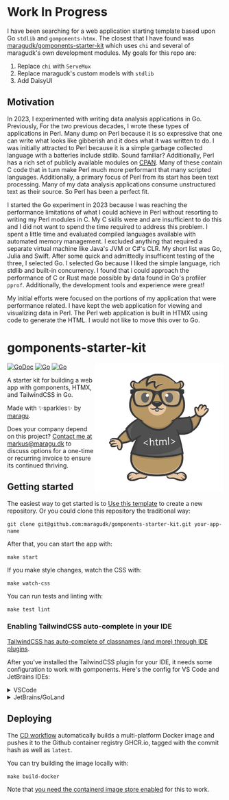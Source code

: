 # Work In Progress
I have been searching for a web application starting template based upon Go `stdlib` and `gomponents-htmx`.  The closest that I have found was [maragudk/gomponents-starter-kit](https://pkg.go.dev/github.com/maragudk/gomponents-starter-kit) which uses `chi` and several of maragudk's own development modules.  My goals for this repo are:

1. Replace `chi` with  `ServeMux`
2. Replace maragudk's custom models with `stdlib`
3. Add DaisyUI

## Motivation

In 2023, I experimented with writing data analysis applications in Go. Previously, For the two previous decades, I wrote these types of applications in Perl. Many dump on Perl because it is so expressive that one can write what looks like gibberish and it does what it was written to do. I was initially attracted to Perl because it is a simple garbage collected language with a batteries include stdlib. Sound familiar? Additionally, Perl has a rich set of publicly available modules on [CPAN](https://metacpan.org). Many of these contain C code that in turn make Perl much more performant that many scripted languages. Additionally, a primary focus of Perl from its start has been text processing.  Many of my data analysis applications consume unstructured text as their source.  So Perl has been a perfect fit.

I started the Go experiment in 2023 because I was reaching the performance limitations of what I could achieve in Perl without resorting to writing my Perl modules in C. My C skills were and are insufficient to do this and I did not want to spend the time required to address this problem. I spent a little time and evaluated compiled languages available with automated memory management. I excluded anything that required a separate virtual machine like Java's JVM or C#'s CLR. My short list was Go, Julia and Swift. After some quick and admittedly insufficent testing of the three, I selected Go.  I selected Go because I liked the simple language, rich stdlib and built-in concurrency. I found that i could approach the performance of C or Rust made possible by data found in Go's profiler `pprof`. Additionally, the development tools and experience were great!

My initial efforts were focused on the portions of my application that were performance related.  I have kept the web application for viewing and visualizing data in Perl. The Perl web application is built in HTMX using code to generate the HTML. I would not like to move this over to Go.

# gomponents-starter-kit

<img src="logo.png" alt="Logo" width="300" align="right">

[![GoDoc](https://pkg.go.dev/badge/github.com/maragudk/gomponents-starter-kit)](https://pkg.go.dev/github.com/maragudk/gomponents-starter-kit)
[![Go](https://github.com/maragudk/gomponents-starter-kit/actions/workflows/ci.yml/badge.svg)](https://github.com/maragudk/gomponents-starter-kit/actions/workflows/ci.yml)
[![Go](https://github.com/maragudk/gomponents-starter-kit/actions/workflows/cd.yml/badge.svg)](https://github.com/maragudk/gomponents-starter-kit/actions/workflows/cd.yml)

A starter kit for building a web app with gomponents, HTMX, and TailwindCSS in Go.

Made with ✨sparkles✨ by [maragu](https://www.maragu.dev/).

Does your company depend on this project? [Contact me at markus@maragu.dk](mailto:markus@maragu.dk?Subject=Supporting%20your%20project) to discuss options for a one-time or recurring invoice to ensure its continued thriving.

## Getting started

The easiest way to get started is to [Use this template](https://github.com/new?template_name=gomponents-starter-kit&template_owner=maragudk) to create a new repository. Or you could clone this repository the traditional way:

```shell
git clone git@github.com:maragudk/gomponents-starter-kit.git your-app-name
```

After that, you can start the app with:

```shell
make start
```

If you make style changes, watch the CSS with:

```shell
make watch-css
```

You can run tests and linting with:

```shell
make test lint
```

### Enabling TailwindCSS auto-complete in your IDE

[TailwindCSS has auto-complete of classnames (and more) through IDE plugins](https://tailwindcss.com/docs/editor-setup).

After you've installed the TailwindCSS plugin for your IDE, it needs some configuration to work with gomponents. Here's the config for VS Code and JetBrains IDEs:

<details>
<summary>VSCode</summary>

Edit `vscode-settings.json` and add the following:

```json
{
	"tailwindCSS.includeLanguages": {
		"go": "html",
	},
	"tailwindCSS.experimental.classRegex": [
		["Class(?:es)?[({]([^)}]*)[)}]", "[\"`]([^\"`]*)[\"`]"]
	],
}
```

[See the official plugin page for more info](https://marketplace.visualstudio.com/items?itemName=bradlc.vscode-tailwindcss)
</details>

<details>
<summary>JetBrains/GoLand</summary>

Go to `Settings` -> `Languages & Frameworks` -> `Style Sheets` -> `Tailwind CSS` and add the following (don't delete the other config):

```json
{
	"includeLanguages": {
		"go": "html"
	},
	"experimental": {
		"classRegex": [
			["Class(?:es)?[({]([^)}]*)[)}]", "[\"`]([^\"`]*)[\"`]"]
		]
	}
}
```

[See the official plugin page for more info](https://plugins.jetbrains.com/plugin/15321-tailwind-css)
</details>

## Deploying

The [CD workflow](.github/workflows/cd.yml) automatically builds a multi-platform Docker image and pushes it to the Github container registry GHCR.io, tagged with the commit hash as well as `latest`.

You can try building the image locally with:

```shell
make build-docker
```

Note that [you need the containerd image store enabled](https://docs.docker.com/desktop/containerd/#enable-the-containerd-image-store) for this to work.
